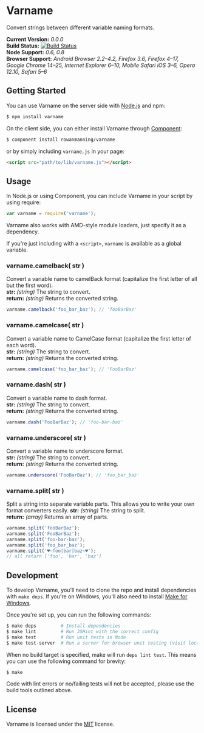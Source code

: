 
Varname
=======

Convert strings between different variable naming formats.

**Current Version:** *0.0.0*  
**Build Status:** [![Build Status][travis-status]][travis]  
**Node Support:** *0.6, 0.8*  
**Browser Support:** *Android Browser 2.2–4.2, Firefox 3.6, Firefox 4–17, Google Chrome 14–25, Internet Explorer 6–10, Mobile Safari iOS 3–6, Opera 12.10, Safari 5–6*


Getting Started
---------------

You can use Varname on the server side with [Node.js][node] and npm:

```sh
$ npm install varname
```

On the client side, you can either install Varname through [Component][component]:

```sh
$ component install rowanmanning/varname
```

or by simply including `varname.js` in your page:

```html
<script src="path/to/lib/varname.js"></script>
```


Usage
-----

In Node.js or using Component, you can include Varname in your script by using require:

```js
var varname = require('varname');
```

Varname also works with AMD-style module loaders, just specify it as a dependency.

If you're just including with a `<script>`, `varname` is available as a global variable.


### varname.camelback( str )

Convert a variable name to camelBack format (capitalize the first letter of all but the first word).  
**str:** *(string)* The string to convert.  
**return:** *(string)* Returns the converted string.

```js
varname.camelback('foo_bar_baz'); // 'fooBarBaz'
```


### varname.camelcase( str )

Convert a variable name to CamelCase format (capitalize the first letter of each word).  
**str:** *(string)* The string to convert.  
**return:** *(string)* Returns the converted string.

```js
varname.camelcase('foo_bar_baz'); // 'FooBarBaz'
```


### varname.dash( str )

Convert a variable name to dash format.  
**str:** *(string)* The string to convert.  
**return:** *(string)* Returns the converted string.

```js
varname.dash('FooBarBaz'); // 'foo-bar-baz'
```


### varname.underscore( str )

Convert a variable name to underscore format.  
**str:** *(string)* The string to convert.  
**return:** *(string)* Returns the converted string.

```js
varname.underscore('FooBarBaz'); // 'foo_bar_baz'
```


### varname.split( str )

Split a string into separate variable parts. This allows you to write your own format converters easily.
**str:** *(string)* The string to split.  
**return:** *(array)* Returns an array of parts.

```js
varname.split('fooBarBaz');
varname.split('FooBarBaz');
varname.split('foo-bar-baz');
varname.split('foo_bar_baz');
varname.split('♥~foo|bar|baz~♥');
// all return ['foo', 'bar', 'baz']
```


Development
-----------

To develop Varname, you'll need to clone the repo and install dependencies with `make deps`. If you're on Windows, you'll also need to install [Make for Windows][make].

Once you're set up, you can run the following commands:

```sh
$ make deps         # Install dependencies
$ make lint         # Run JSHint with the correct config
$ make test         # Run unit tests in Node
$ make test-server  # Run a server for browser unit testing (visit localhost:3000)
```

When no build target is specified, make will run `deps lint test`. This means you can use the following command for brevity:

```sh
$ make
```

Code with lint errors or no/failing tests will not be accepted, please use the build tools outlined above.


License
-------

Varname is licensed under the [MIT][mit] license.



[component]: https://github.com/component/component
[make]: http://gnuwin32.sourceforge.net/packages/make.htm
[mit]: http://opensource.org/licenses/mit-license.php
[node]: http://nodejs.org/
[travis]: https://travis-ci.org/rowanmanning/varname
[travis-status]: https://travis-ci.org/rowanmanning/varname.png?branch=master
